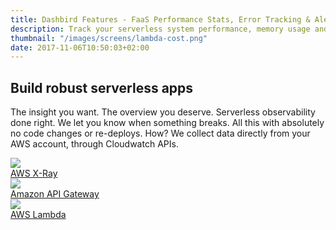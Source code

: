 ```yaml
---
title: Dashbird Features - FaaS Performance Stats, Error Tracking & Alerts
description: Track your serverless system performance, memory usage and AWS costs. Real-time function tracing and live tailing make troubleshooting your lambdas truly effortless. Dashbird also supports API Gateway and AWS X-Ray.
thumbnail: "/images/screens/lambda-cost.png"
date: 2017-11-06T10:50:03+02:00
---
```

<script>
  document
    .querySelector('#navigation ul li.nav-item.product')
    .classList
    .add('active')
</script>
<div class='container-fluid text-white p-0 blog-slider mb-30' style='background-image: url("/images/features/img-hero-features-fade.jpg"); background-size: cover; position: relative;'>
  <section class="container" style='height: 100%; position: relative;'>
    <div class="row h-100">
      <div class="col-12 col-md-8 left px-xs-2 pt-xs-10 pt-sm-5 justify-content position-static header-feat-wrap">
        <h1 class="text-center roboto-mono features-title-h1 pb-5">Build robust serverless apps</h1>
        <div class="features-hdesc sf-ui-text">
          <p>
            The insight you want. The overview you deserve. Serverless observability done right. We let you know when something breaks. All this with absolutely no code changes or re-deploys. How? We collect data directly from your AWS account, through Cloudwatch APIs.
          </p>
        </div>
        <!-- section services -->
        <div class="header-services bg-white col-sm-12 col-md-8 py-4 sf-ui-text">
          <div class="row">
            <div class="col-4">
                <a href='/features/aws-lambda-serverless-monitoring'>
                  <div class="features-himg"><img src="/images/features/logo-aws-xray@2x.png"></div>
                  <span>AWS X-Ray</span>
                </a>
            </div>
            <div class="col-4">
                <a href='/features/aws-lambda-serverless-monitoring'>
                  <div class="features-himg"><img src="/images/features/logo-api-gateway@2x.png"></div>
                  <span>Amazon API Gateway</span>
                </a>
            </div>
            <div class="col-4">
                <a href='/features/aws-lambda-serverless-monitoring'>
                  <div class="features-himg"><img src="/images/features/logo-aws-lambda@2x.png"></div>
                  <span>AWS Lambda</span>
                </a>
            </div>
          </div>
        </div>
      </div>
    </div>
  </section>
</div>
<section class="container dark-bg">
  <div class="row">
    <div class="col text-center pb-5 pb-md-10">
      <span class="h2 underlined roboto-mono">Failure detection</span>
    </div>
  </div>
  <dl class="smart-tabs">
    <div class="feat-item mb-5 mb-md-0">
      <dt class="col-12 col-md-6 mb-4 mb-sm-0 current">
        <a class="" href="#">
          <span class="tabs-title mb-2 mb-md-0">Real-time Insights</span>
          <span class="tabs-description sf-ui-text">See instant metrics regarding errors, invocations, duration, memory usage, and code execution. Get the observability you need to troubleshoot and analyze invocations with log and runtime data.</span>
        </a>
      </dt>
      <dd class="col-12 col-md-6 current">
        <img src="/images/features/1a-real-time-insights@2x.jpg">
      </dd>
    </div>
    <div class="feat-item mb-5 mb-md-0">
    <dt class="col-12 col-md-6">
      <a class="" href="#">
        <span class="tabs-title mb-2 mb-md-0">Error Tracking</span>
        <span class="tabs-description sf-ui-text">Leave no error behind. We detect all types of failures for all programming languages. Including crashes, early exits, timeouts and configuration errors.</span>
      </a>
    </dt>
    <dd class="col-12 col-md-6">
      <img src="/images/features/1b-error-tracking@2x.jpg">
    </dd>
    </div>
    <div class="feat-item mb-5 mb-md-0">
    <dt class="col-12 col-md-6">
      <a class="" href="#">
        <span class="tabs-title mb-2 mb-md-0">Error Alerting</span>
        <span class="tabs-description sf-ui-text">Get instant notifications to either Slack, your E-mail, or both, whenever something breaks.</span>
      </a>
    </dt>
    <dd class="col-12 col-md-6">
      <img src="/images/features/1c-error-alerting@2x.jpg">
    </dd>
    </div>
    <div class="feat-item mb-5 mb-md-0">
    <dt class="col-12 col-md-6">
      <a href="#">
        <span class="tabs-title mb-2 mb-md-0">Seamless Tracing</span>
        <span class="tabs-description sf-ui-text">We seamlessly integrate with X-Ray, giving you proper insight into what your invocation is actually doing</span>
      </a>
    </dt>
    <dd class="col-12 col-md-6">
      <img src="/images/features/1d-seamless-tracing@2x.jpg">
    </dd>
  </dl>
</section>
<section class="container dark-bg">
  <div class="row">
    <div class="col text-center py-5 pt-10 py-md-10">
      <span class="h2 underlined roboto-mono">Monitoring</span>
    </div>
  </div>
  <dl class="smart-tabs">
    <div class="feat-item mb-5 mb-md-0">
      <dt class="col-12 col-md-6 current">
        <a class="nav-link active" href="#account-wide" data-toggle="tab" role="tab" aria-selected="true">
          <span class="tabs-title mb-2 mb-md-0">Account-wide</span>
          <span class="tabs-description sf-ui-text">Full account overview with real-time metrics and system health. Gain insight about invocation volumes, billed duration, resource usage, errors, and alerts, all in one place.</span>
        </a>
      </dt>
      <dd class="col-12 col-md-6 current">
        <img src="/images/features/2a-account-wide@2x.jpg">
      </dd>
    </div>
    <div class="feat-item mb-5 mb-md-0">
      <dt class="col-12 col-md-6">
        <a class="nav-link" href="#microservices" data-toggle="tab" role="tab">
          <span class="tabs-title mb-2 mb-md-0">Microservices</span>
          <span class="tabs-description sf-ui-text">We let you create projects of hand-picked functions to monitor - microservices. Want a dedicated dashboard only showing the functions you have in production? Easy, create a project.</span>
        </a>
      </dt>
      <dd class="col-12 col-md-6">
        <img src="/images/features/2b-microservices@2x.jpg">
      </dd>
    </div>
    <div class="feat-item mb-5 mb-md-0">
      <dt class="col-12 col-md-6">
        <a class="nav-link" href="#all-functions" data-toggle="tab" role="tab">
          <span class="tabs-title mb-2 mb-md-0">All Functions</span>
          <span class="tabs-description sf-ui-text">Gain overview of all your functions, with system performance metrics across the board</span>
        </a>
      </dt>
      <dd class="col-12 col-md-6">
        <img src="/images/features/2c-all-functions@2x.jpg">
      </dd>
    </div>
    <div class="feat-item mb-5 mb-md-0">
      <dt class="col-12 col-md-6">
        <a class="nav-link" href="#per-function" data-toggle="tab" role="tab">
          <span class="tabs-title mb-2 mb-md-0">Per-Function</span>
          <span class="tabs-description sf-ui-text">Check your invocation graphs, health, memory usage, and duration statistics. We show you all the invocations for a particular function, including errors, retries, cold starts, and per-invocation metrics.</span>
        </a>
      </dt>
      <dd class="col-12 col-md-6">
        <img src="/images/features/2d-per-function@2x.jpg">
      </dd>
    </div>
    <div class="feat-item mb-5 mb-md-0">
      <dt class="col-12 col-md-6">
        <a class="nav-link" href="#invocations" data-toggle="tab" role="tab">
          <span class="tabs-title mb-2 mb-md-0">Invocations</span>
          <span class="tabs-description sf-ui-text">Dig down to a particular invocation to see the raw logs! You'll get clear insight into memory usage, status information, duration, and potential errors of the invocation. Of course, if you need to save the logs, download them or check them out in Cloudwatch.</span>
        </a>
      </dt>
      <dd class="col-12 col-md-6">
      <img src="/images/features/2e-invocations@2x.jpg">
      </dd>
    </div>
  </dl>
</section>
<section class="container dark-bg pb-10 pb-md-40">
  <div class="row">
    <div class="col text-center py-5 pt-10 py-md-10">
      <span class="h2 underlined roboto-mono">Debugging</span>
    </div>
  </div>

  <dl class="smart-tabs">
    <div class="feat-item mb-5 mb-md-0">
      <dt class="col-12 col-md-6 current">
        <a class="nav-link active" href="#stack-traces" data-toggle="tab" role="tab" aria-selected="true">
          <span class="tabs-title mb-2 mb-md-0">Stack Traces</span>
          <span class="tabs-description sf-ui-text">Stack traces and context helps you troubleshoot errors quickly and easily.</span>
        </a>
      </dt>
      <dd class="col-12 col-md-6 current">
        <img src="/images/features/3a-stack-traces@2x.jpg">
      </dd>
    </div>
    <div class="feat-item mb-5 mb-md-0">
      <dt class="col-12 col-md-6">
            <a class="nav-link" href="#live-tailing" data-toggle="tab" role="tab">
              <span class="tabs-title mb-2 mb-md-0">Live Tailing</span>
              <span class="tabs-description sf-ui-text">We make debugging easy. Receive log streams for your functions in real-time.</span>
            </a>
      </dt>
      <dd class="col-12 col-md-6">
            <img src="/images/features/3b-live-tailing@2x.jpg">
      </dd>
    </div>
    <div class="feat-item mb-5 mb-md-0">
      <dt class="col-12 col-md-6">
            <a class="nav-link" href="#log-search" data-toggle="tab" role="tab">
              <span class="tabs-title mb-2 mb-md-0">Log Search</span>
              <span class="tabs-description sf-ui-text">Search through the logs of one or multiple functions with little to no effort.</span>
            </a>
      </dt>
      <dd class="col-12 col-md-6">
        <img src="/images/features/3d-log-search@2x.jpg">
      </dd>
    </div>
  </dl>
</section>
<section class="container-fluid py-8 py-md-10 freetrial" style='background-image: url("/images/bg-img-cta@1x.png"); background-size: cover;box-shadow: inset 0 0 0 1000px rgba(35, 34, 61, 0.6);'>
    <div class="row justify-content-center">
      <div class="col-12 col-lg-8 center p-2 cta-black bg-cta text-center">
        <span class="h3 roboto-mono mb-4 d-block h3-mobile">Sign up for a free account!</span>
        <p class="mt-3 lh-3 d-block col-md-8 justify-content-center p-mobile">Save development time and money. Get your lambda performance analytics set up in 2-minutes.</p>
        <form class='form-inline justify-content-center pt-md-8' name="trial-form">
            <input type="email" class="cta-input mb-2 my-md-0 mt-5 mr-md-2 d-block d-md-inline w-md-auto" placeholder='Email address' name="email" required>
            <button class="d-block d-md-inline cta-btn cta-pink w-md-auto" id='signup' type="submit">Get started for free</button>
        </form>
      </div>
    </div>
</section>
<section class="container-fluid bg-white">
  <div class="row justify-content-center">
    <div class='col-12 col-md-7 text-center' style='padding-top: 30px;'>
        <span class='mx-auto roboto-mono text-light-gray'>Supported languages</span>
      <div class='row content-justify-center align-items-center' style='margin-top: 30px; margin-bottom: 40px;'>
        <div class='col-12 languages-icons '>
          <img class="b-lazy" src="data:image/gif;base64,R0lGODlhAQABAAAAACH5BAEKAAEALAAAAAABAAEAAAICTAEAOw=="  data-src='/images/socialproof/logo-python@2x.png'>
          <img class="b-lazy" src="data:image/gif;base64,R0lGODlhAQABAAAAACH5BAEKAAEALAAAAAABAAEAAAICTAEAOw=="  data-src='/images/socialproof/logo-java@2x.png'>
          <img class="b-lazy" src="data:image/gif;base64,R0lGODlhAQABAAAAACH5BAEKAAEALAAAAAABAAEAAAICTAEAOw=="  data-src='/images/socialproof/logo-csharp@2x.png'>
          <img class="b-lazy" src="data:image/gif;base64,R0lGODlhAQABAAAAACH5BAEKAAEALAAAAAABAAEAAAICTAEAOw=="  data-src='/images/socialproof/logo-nodejs@2x.png'>
          <img class="b-lazy" src="data:image/gif;base64,R0lGODlhAQABAAAAACH5BAEKAAEALAAAAAABAAEAAAICTAEAOw=="  data-src='/images/socialproof/logo-go@2x.png'>
        </div>
      </div>
    </div>
  </div>
</section>
<section class="container dark-bg py-10">
  <div class="row">
    <div class="col text-center pb-6">
      <span class="h2 underlined roboto-mono">More features</span>
    </div>
  </div>
  <div class="row">
    <div class="col-sm-4 col-12 pt-5 pt-sm-8">
      <div class="feat-title">
        <img src="/images/features/icon-slack@2x.png" class="feat-icons">
        <span>Slack integration</span>
      </div>
      <div class="feat-desc sf-ui-text py-2 py-sm-3 h-uxs-auto">
        With our Slack integration you get instant notifications to your desired channel.
      </div>
    </div>
    <div class="col-sm-4 col-12 pt-5 pt-sm-8">
      <div class="feat-title">
        <img src="/images/features/icon-list@2x.png" class="feat-icons">
        <span>Live tailing</span>
      </div>
      <div class="feat-desc sf-ui-text py-2 py-sm-3 h-uxs-auto">
        Receive log streams for your functions in real-time.
      </div>
    </div>
    <div class="col-sm-4 col-12 pt-5 pt-sm-8">
      <div class="feat-title">
        <img src="/images/features/icon-x@2x.png" class="feat-icons">
        <span>X-Ray</span>
      </div>
      <div class="feat-desc sf-ui-text py-2 py-sm-3 h-uxs-auto">
        Seamless integration with X-Ray gives you proper insight into what your invocation is doing.
      </div>
    </div>
    <div class="col-sm-4 col-12 pt-5 pt-sm-8">
      <div class="feat-title">
        <img src="/images/features/icon-cloud-arrow@2x.png" class="feat-icons">
        <span>How we collect data?</span>
      </div>
      <div class="feat-desc sf-ui-text py-2 py-sm-3 h-uxs-auto">
        By fetching data directly from CloudWatch APIs there is absolutely no overhead of using Dashbird.
      </div>
    </div>
    <div class="col-sm-4 col-12 pt-5 pt-sm-8">
      <div class="feat-title">
        <img src="/images/features/icon-database@2x.png" class="feat-icons">
        <span>Data retention</span>
      </div>
      <div class="feat-desc sf-ui-text py-2 py-sm-3 h-uxs-auto">
        We store your data for 30 days, making sure you have access to all logs and invocations for the last month, while aggregations can last longer.
      </div>
    </div>
    <div class="col-sm-4 col-12 pt-5 pt-sm-8">
      <div class="feat-title">
        <img src="/images/features/icon-dollar@2x.png" class="feat-icons">
        <span>No additional AWS cost</span>
      </div>
      <div class="feat-desc sf-ui-text py-2 py-sm-3 h-uxs-auto">
        With Dashbird, no additional charges are added to your AWS bill.
      </div>
    </div>
  </div>
</section>
<section class="container-fluid py-8 py-md-10 freetrial" style='background-image: url("/images/bg-img-cta@1x.png"); background-size: cover;box-shadow: inset 0 0 0 1000px rgba(35, 34, 61, 0.6);'>
    <div class="row justify-content-center">
      <div class="col-12 col-lg-8 center p-2 cta-black bg-cta text-center">
        <span class="h3 roboto-mono mb-4 d-block h3-mobile">Sign up for a free account!</span>
        <p class="mt-3 lh-3 d-block col-md-8 justify-content-center p-mobile">Save development time and money. Get your lambda performance analytics set up in 2-minutes.</p>
        <form class='form-inline justify-content-center pt-md-8' name="trial-form">
            <input type="email" class="cta-input mb-2 my-md-0 mt-5 mr-md-2 d-block d-md-inline w-md-auto" placeholder='Email address' name="email" required>
            <button class="d-block d-md-inline cta-btn cta-pink w-md-auto" id='signup' type="submit">Get started for free</button>
        </form>
      </div>
    </div>
</section>
<script>
  fbq('track', 'ViewContent', {
    content_ids: 'features',
  });
</script>
